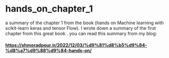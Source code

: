 # hands_on_chapter_1
a summary of the chapter 1 from the book (hands on Machine learning with scikit-learn keras and tensor Flow). 
I wrote down a summary of the first chapter from this great book . you can read this summary from my blog:
#### https://shmoradpour.ir/2022/12/03/%d9%81%d8%b5%d9%84-%d8%a7%d9%88%d9%84-hands-on/

